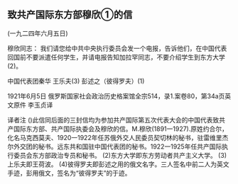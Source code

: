 ## 致共产国际东方部穆欣①的信

(一九二四年六月五日)

穆欣同志：
我们请您给中共中央执行委员会发一个电报，告诉他们，在中国代表回国前不要派遣任何学生，并请电报告知加拉罕同志，不要介绍学生到东方大学(2)。

中国代表团秦华
王乐夫(3)
彭述之（彼得罗夫）(1)

1921年6月5日
俄罗斯国家社会政治历史格案馆全宗514，录1.案卷80，第34a页英文原件
李玉贞译

译者注
()此信同后面的三封信均为参加共产国际第五次代表大会的中国代表致共产国际东方部、共产国际执委会及穆欣的信。M.穆欣(1891一1927).原姓约合尔，化名马克西莫夫、1920一1922年任苏俄外交人民委员契切林的秘书，驻雷维里杰尔外交团的秘书。远东共和国驻中国代表团的秘书。1922一1925年任共产国际执行委员会东方部政治专员和秘书。
(2)东方大学即东方劳动者共产主义大学。
(3)上乐夫即王荷波。
(4)彼得罗夫即彭述之用的俄文名字。三人签名中前二人为英文手迹，彭用俄文，签名为“彼得罗夫”的于迹。

